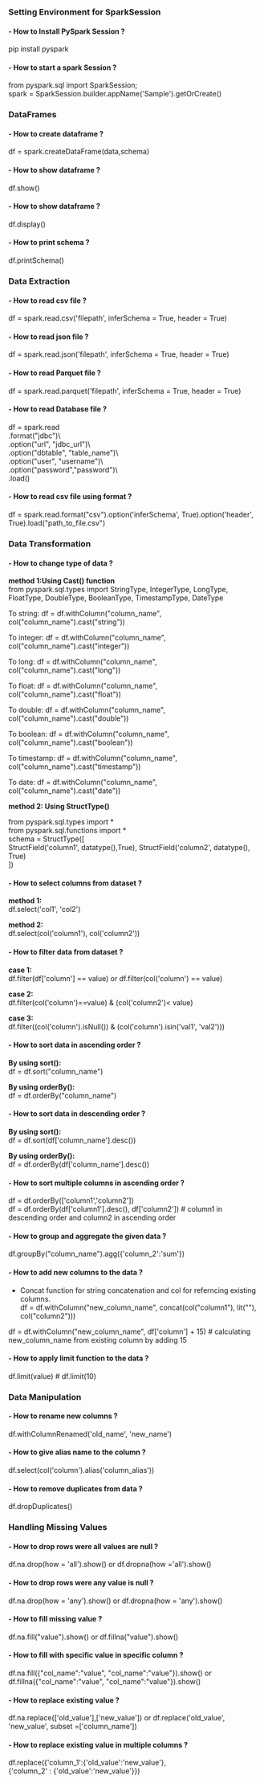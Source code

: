### Setting Environment for SparkSession
#### - How to Install PySpark Session ?
pip install pyspark

#### - How to start a spark Session ?
from pyspark.sql import SparkSession; <br>
spark = SparkSession.builder.appName('Sample').getOrCreate()

### DataFrames
#### - How to create dataframe ?
df = spark.createDataFrame(data,schema)

#### - How to show dataframe ?
df.show()

#### - How to show dataframe ?
df.display()

#### - How to print schema ?
df.printSchema()

### Data Extraction
#### - How to read csv file ?
df = spark.read.csv('filepath', inferSchema = True, header = True)

#### - How to read json file ?
df = spark.read.json('filepath', inferSchema = True, header = True)

#### - How to read Parquet file ?
df = spark.read.parquet('filepath', inferSchema = True, header = True)

#### - How to read Database file ?
df = spark.read \
          .format("jdbc")\ </br>
          .option("url", "jdbc_url")\ </br>
          .option("dbtable", "table_name")\ </br>
          .option("user", "username")\ </br>
          .option("password","password")\ </br>
          .load() </br>

#### - How to read csv file using format ?
df = spark.read.format("csv").option('inferSchema', True).option('header', True).load("path_to_file.csv") </br>

### Data Transformation
#### - How to change type of data ?

<b>method 1:Using Cast() function</b></br>
from pyspark.sql.types import StringType, IntegerType, LongType, FloatType, DoubleType, BooleanType, TimestampType, DateType</br>

To string:
df = df.withColumn("column_name", col("column_name").cast("string"))</br>

To integer:
df = df.withColumn("column_name", col("column_name").cast("integer"))</br>

To long:
df = df.withColumn("column_name", col("column_name").cast("long"))</br>

To float:
df = df.withColumn("column_name", col("column_name").cast("float"))</br>

To double:
df = df.withColumn("column_name", col("column_name").cast("double"))</br>

To boolean:
df = df.withColumn("column_name", col("column_name").cast("boolean"))</br>

To timestamp:
df = df.withColumn("column_name", col("column_name").cast("timestamp"))</br>

To date:
df = df.withColumn("column_name", col("column_name").cast("date"))</br>

<b>method 2: Using StructType()</b></br>

from pyspark.sql.types import *</br>
from pyspark.sql.functions import * </br>
schema = StructType([</br>
StructField('column1', datatype(),True),
StructField('column2', datatype(), True)</br>
])

#### - How to select columns from dataset ?
<b>method 1:</b></br>
df.select('col1', 'col2') </br>

<b>method 2:</b></br>
df.select(col('column1'), col('column2'))</br>

#### - How to filter data from dataset ?
<b>case 1:</b></br>
df.filter(df['column'] == value)
or
df.filter(col('column') == value)

<b>case 2:</b></br>
df.filter(col('column')==value) & (col('column2')< value)

<b>case 3:</b></br>
df.filter((col('column').isNull()) & (col('column').isin('val1', 'val2')))

#### - How to sort data in ascending order ?
<b>By using sort():</b></br>
df = df.sort("column_name")</br>

<b>By using orderBy():</b></br>
df = df.orderBy("column_name")

#### - How to sort data in descending order ?
<b>By using sort():</b></br>
df = df.sort(df['column_name'].desc())</br>

<b>By using orderBy():</b></br>
df = df.orderBy(df['column_name'].desc())

#### - How to sort multiple columns in ascending order ?
df = df.orderBy(['column1','column2'])</br>
df = df.orderBy(df['column1'].desc(), df['column2']) # column1 in descending order and column2 in ascending order

#### - How to group and aggregate the given data ?
df.groupBy("column_name").agg({'column_2':'sum'})

#### - How to add new columns to the data ?
 - Concat function for string concatenation and col for referncing existing columns.</br>
df = df.withColumn("new_column_name", concat(col("column1"), lit(""), col("column2")))</br>

df = df.withColumn("new_column_name", df['column'] + 15)   # calculating new_column_name from existing column by adding 15 

#### - How to apply limit function to the data ?
df.limit(value)  # df.limit(10)

### Data Manipulation
#### - How to rename new columns ?
df.withColumnRenamed('old_name', 'new_name')

#### - How to give alias name to the column ?
df.select(col('column').alias('column_alias'))

#### - How to remove duplicates from data ?
df.dropDuplicates()

### Handling Missing Values
#### - How to drop rows were all values are null ?
df.na.drop(how = 'all').show()
or
df.dropna(how ='all').show()
#### - How to drop rows were any value is null ?
df.na.drop(how = 'any').show()
or
df.dropna(how = 'any').show()

#### - How to fill missing value ?
df.na.fill("value").show()
or
df.fillna("value").show()

#### - How to fill with specific value in specific column ?
df.na.fill({"col_name":"value", "col_name":"value"}).show()
or
df.fillna({"col_name":"value", "col_name":"value"}).show()

#### - How to replace existing value ?
df.na.replace(['old_value'],['new_value'])
or
df.replace('old_value', 'new_value', subset =['column_name'])

#### - How to replace existing value in multiple columns ?
df.replace({'column_1':{'old_value':'new_value'},</br>{'column_2' : {'old_value':'new_value'}})
